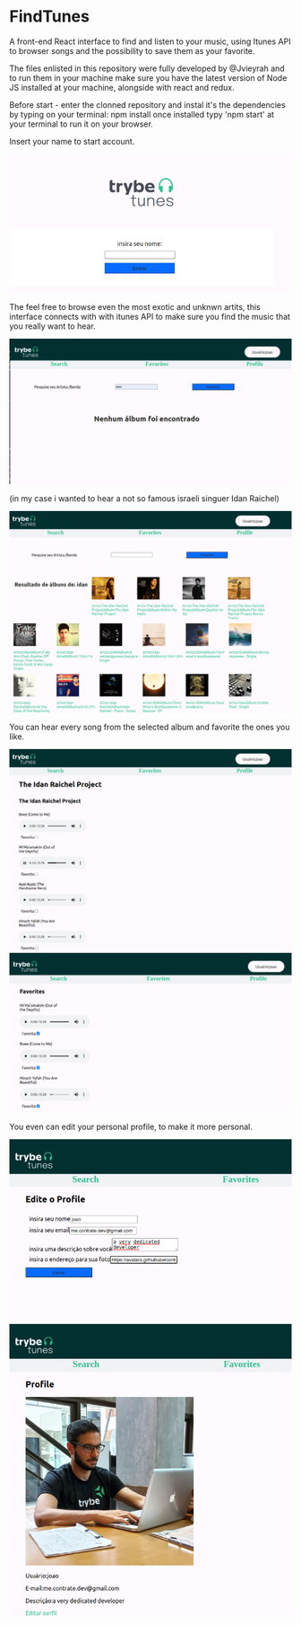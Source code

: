 # FindTunes 

A front-end React interface to find and listen to your music, using Itunes API to browser songs and the possibility to save them as your favorite.

The files enlisted in this repository were fully developed by @Jvieyrah and to run them in your machine make sure you have the latest version of Node JS installed at your machine, alongside with react and redux.

Before start - enter the clonned repository and instal it's the dependencies by typing on your terminal: npm install
once installed typy 'npm start' at your terminal to run it on your browser.

Insert your name to start  account.

<img src='login.png' alt="login">

The feel free to browse even the most exotic and unknwn artits, this interface connects with with itunes API to make sure you find the music that you really want to hear. 

<img src='search.png' alt="search">

(in my case i wanted to hear a not so famous israeli singuer Idan Raichel)

<img src='searchF.png' alt="result">

You can hear every song from the selected album and favorite the ones you like.

<img src='album.png' alt="selected album">

<img src='favorites.png' alt="favorites page">

You even can edit your personal profile, to make it more personal.

<img src='editProfile.png' alt="edit profile page">

<img src='profile.png' alt="profile page">

